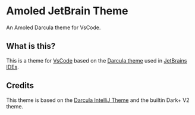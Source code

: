 # Amoled JetBrain Theme

An Amoled Darcula theme for VsCode.

## What is this?

This is a theme for [VsCode](https://code.visualstudio.com/) based on the [Darcula theme](https://github.com/bulenkov/Darcula/) used in [JetBrains IDEs](https://www.jetbrains.com/).

## Credits

This theme is based on the [Darcula IntelliJ Theme](https://github.com/kevinvn1709/vscode-dracula-color-theme) and the builtin Dark+ V2 theme.